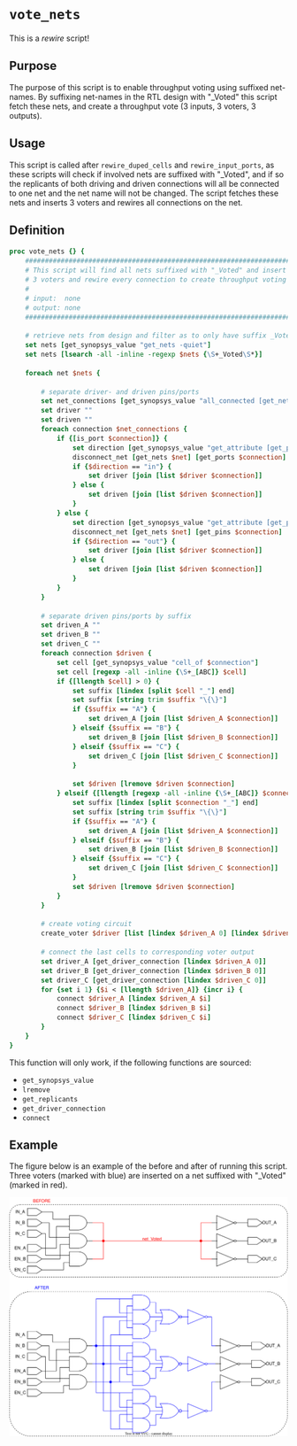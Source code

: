 # ```vote_nets```

This is a *rewire* script!

## Purpose

The purpose of this script is to enable throughput voting using suffixed net-names. By suffixing net-names in the RTL design with "_Voted" this script fetch these nets, and create a throughput vote (3 inputs, 3 voters, 3 outputs).

## Usage

This script is called after ```rewire_duped_cells``` and ```rewire_input_ports```, as these scripts will check if involved nets are suffixed with "_Voted", and if so the replicants of both driving and driven connections will all be connected to one net and the net name will not be changed. The script fetches these nets and inserts 3 voters and rewires all connections on the net.

## Definition

```tcl
proc vote_nets {} {
    ###############################################################################
    # This script will find all nets suffixed with "_Voted" and insert
    # 3 voters and rewire every connection to create throughput voting
    #
    # input:  none
    # output: none
    ###############################################################################

    # retrieve nets from design and filter as to only have suffix _Voted
    set nets [get_synopsys_value "get_nets -quiet"]
    set nets [lsearch -all -inline -regexp $nets {\S+_Voted\S*}]

    foreach net $nets {

        # separate driver- and driven pins/ports
        set net_connections [get_synopsys_value "all_connected [get_nets $net]"]
        set driver ""
        set driven ""
        foreach connection $net_connections {
            if {[is_port $connection]} {
                set direction [get_synopsys_value "get_attribute [get_ports $connection] pin_direction"]
                disconnect_net [get_nets $net] [get_ports $connection]
                if {$direction == "in"} {
                    set driver [join [list $driver $connection]]
                } else {
                    set driven [join [list $driven $connection]]
                }
            } else {
                set direction [get_synopsys_value "get_attribute [get_pins $connection] pin_direction"]
                disconnect_net [get_nets $net] [get_pins $connection]
                if {$direction == "out"} {
                    set driver [join [list $driver $connection]]
                } else {
                    set driven [join [list $driven $connection]]
                }
            }
        }

        # separate driven pins/ports by suffix
        set driven_A ""
        set driven_B ""
        set driven_C ""
        foreach connection $driven {
            set cell [get_synopsys_value "cell_of $connection"]
            set cell [regexp -all -inline {\S+_[ABC]} $cell]
            if {[llength $cell] > 0} {
                set suffix [lindex [split $cell "_"] end]
                set suffix [string trim $suffix "\{\}"]
                if {$suffix == "A"} {
                    set driven_A [join [list $driven_A $connection]]
                } elseif {$suffix == "B"} {
                    set driven_B [join [list $driven_B $connection]]
                } elseif {$suffix == "C"} {
                    set driven_C [join [list $driven_C $connection]]
                }

                set $driven [lremove $driven $connection]
            } elseif {[llength [regexp -all -inline {\S+_[ABC]} $connection]] > 0} {
                set suffix [lindex [split $connection "_"] end]
                set suffix [string trim $suffix "\{\}"]
                if {$suffix == "A"} {
                    set driven_A [join [list $driven_A $connection]]
                } elseif {$suffix == "B"} {
                    set driven_B [join [list $driven_B $connection]]
                } elseif {$suffix == "C"} {
                    set driven_C [join [list $driven_C $connection]]
                }
                set $driven [lremove $driven $connection]
            }
        }

        # create voting circuit
        create_voter $driver [list [lindex $driven_A 0] [lindex $driven_B 0] [lindex $driven_C 0]]

        # connect the last cells to corresponding voter output
        set driver_A [get_driver_connection [lindex $driven_A 0]]
        set driver_B [get_driver_connection [lindex $driven_B 0]]
        set driver_C [get_driver_connection [lindex $driven_C 0]]
        for {set i 1} {$i < [llength $driven_A]} {incr i} {
            connect $driver_A [lindex $driven_A $i]
            connect $driver_B [lindex $driven_B $i]
            connect $driver_C [lindex $driven_C $i]
        }
    }
}
```

This function will only work, if the following functions are sourced:

* ```get_synopsys_value```
* ```lremove```
* ```get_replicants```
* ```get_driver_connection```
* ```connect```

## Example

The figure below is an example of the before and after of running this script. Three voters (marked with blue) are inserted on a net suffixed with "_Voted" (marked in red).

<picture>
  <source media="(prefers-color-scheme: dark)" srcset="../figures/dark-mode/rewire_scripts/vote_nets.drawio.svg">
  <img alt="A small example of a net being voted using the vote_nets routine" src="../figures/light-mode/rewire_scripts/vote_nets.drawio.svg">
</picture>
